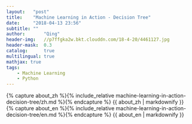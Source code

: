 ```yaml
---
layout:   "post"
title:    "Machine Learning in Action - Decision Tree"
date:     "2018-04-13 23:56"
subtitle: ""
author:       "Qing"
header-img:   //p7ffgka2w.bkt.clouddn.com/18-4-20/4461127.jpg
header-mask:  0.3
catalog:      true
multilingual: true
mathjax: true
tags:
    - Machine Learning
    - Python
---
```

<!-- Chinese Version -->
<div class="zh post-container">
    {% capture about_zh %}{% include_relative machine-learning-in-action-decision-tree/zh.md %}{% endcapture %}
    {{ about_zh | markdownify }}
</div>

<!-- English Version -->
<div class="en post-container">
    {% capture about_en %}{% include_relative machine-learning-in-action-decision-tree/en.md %}{% endcapture %}
    {{ about_en | markdownify }}
</div>

